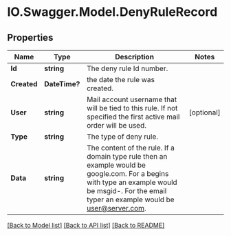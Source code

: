 # IO.Swagger.Model.DenyRuleRecord
## Properties

Name | Type | Description | Notes
------------ | ------------- | ------------- | -------------
**Id** | **string** | The deny rule Id number. | 
**Created** | **DateTime?** | the date the rule was created. | 
**User** | **string** | Mail account username that will be tied to this rule.  If not specified the first active mail order will be used. | [optional] 
**Type** | **string** | The type of deny rule. | 
**Data** | **string** | The content of the rule.  If a domain type rule then an example would be google.com. For a begins with type an example would be msgid-.  For the email typer an example would be user@server.com. | 

[[Back to Model list]](../README.md#documentation-for-models) [[Back to API list]](../README.md#documentation-for-api-endpoints) [[Back to README]](../README.md)

